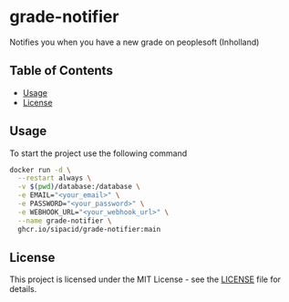 # grade-notifier

Notifies you when you have a new grade on peoplesoft (Inholland)

## Table of Contents

- [Usage](#usage)
- [License](#license)

## Usage

To start the project use the following command

```bash
docker run -d \
  --restart always \
  -v $(pwd)/database:/database \
  -e EMAIL="<your_email>" \
  -e PASSWORD="<your_password>" \
  -e WEBHOOK_URL="<your_webhook_url>" \
  --name grade-notifier \
  ghcr.io/sipacid/grade-notifier:main
```

## License

This project is licensed under the MIT License - see the [LICENSE](LICENSE) file for details.
